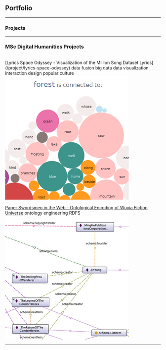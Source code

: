 ## Portfolio

---

### Projects

---

### MSc Digital Humanities Projects 
<br>
[Lyrics Space Odyssey - Visualization of the Million Song Dataset Lyrics](/project/lyrics-space-odyssey)
<span class="label label-info">data fusion</span>
<span class="label label-info">big data</span>
<span class="label label-info">data visualization</span>
<span class="label label-info">interaction design</span>
<span class="label label-info">popular culture</span>
<br>
<img src="project/lyrics-space-odyssey/cover.png?raw=true"/>

[Paper Swordsmen in the Web - Ontological Encoding of Wuxia Fiction Universe](/project/paper-swordsmen-in-the-web)
<span class="label label-info">ontology engineering</span>
<span class="label label-info">RDFS</span>
<br>
<img src="project/paper-swordsmen-in-the-web/cover.png?raw=true"/>

---
